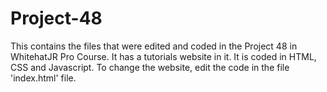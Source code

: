 # Project-48
This contains the files that were edited and coded in the Project 48 in WhitehatJR Pro Course. It has a tutorials website in it. It is coded in HTML, CSS and Javascript. To change the website, edit the code in the file 'index.html' file.
